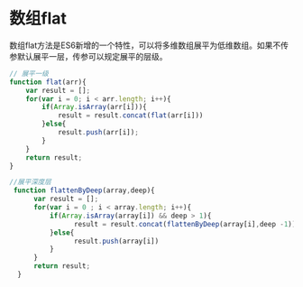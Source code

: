 # 数组flat

数组flat方法是ES6新增的一个特性，可以将多维数组展平为低维数组。如果不传参默认展平一层，传参可以规定展平的层级。

```javascript
// 展平一级
function flat(arr){
    var result = [];
    for(var i = 0; i < arr.length; i++){
        if(Array.isArray(arr[i])){
            result = result.concat(flat(arr[i]))
        }else{
            result.push(arr[i]);
        }
    }
    return result;
}
```

```javascript
//展平深度层
 function flattenByDeep(array,deep){
      var result = [];
      for(var i = 0 ; i < array.length; i++){
          if(Array.isArray(array[i]) && deep > 1){
                result = result.concat(flattenByDeep(array[i],deep -1))
          }else{
                result.push(array[i])
          }
      }
      return result;
  }
```
